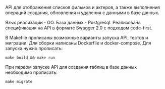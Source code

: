 API для отображения списков фильмов и актеров, а также выполнения операций создания, обновления и удаления с данными в базе данных.

Язык реализации - GO. База данных - Postgresql.
Реализована спецификация на  API в формате Swagger 2.0 с подходом code-first.

В Makefile прописаны возможные варианты запуска API, тестов и миграции.
Для сборки написаны Dockerfile и docker-compose.
Для запуска нужно прописать:
```
make build && make run
```
При первом запуске API для создания таблиц в базе данных необходимо прописать:
```
make migrate
```
